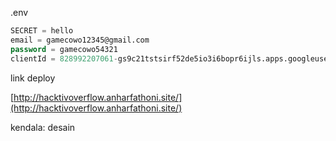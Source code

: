 .env

```sql
SECRET = hello
email = gamecowo12345@gmail.com
password = gamecowo54321
clientId = 828992207061-gs9c21tstsirf52de5io3i6bopr6ijls.apps.googleusercontent.com
```

link deploy

[http://hacktivoverflow.anharfathoni.site/](http://hacktivoverflow.anharfathoni.site/)

kendala:
desain